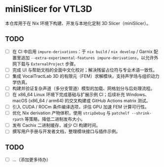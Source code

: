 # miniSlicer for VTL3D

本仓库用于在 Nix 环境下构建、开发与本地化定制 3D Slicer（miniSlicer）。

## TODO

- [ ] 在 CI 中启用 `impure-derivations`：于 `nix build` / `nix develop` / Garnix 配置里追加 `--extra-experimental-features impure-derivations`，以允许外网下载与 `ExternalProject` 步骤。
- [ ] 完成 UI 与帮助文档的全面中文化校对；解决残留占位符与专业术语一致性。
- [ ] 集成 VocalTractLab 3D 的有限元（FEM）求解模块，支持声学场与组织动力学仿真。
- [ ] 构建并验证复杂声道（多分支管道）模型的加载、网格划分与后处理流程。
- [ ] 在 x86_64 Linux 环境下完成基础与扩展示例 CI；后续补充 Windows、macOS (x86_64 / arm64) 的交叉构建或 GitHub Actions matrix 测试。
- [ ] 引入 CUDA / ROCm 条件编译选项，评估 GPU 加速 FEM 计算可行性。
- [ ] 优化 Nix derivation 产物体积，使用 `stripDebug` 与 `patchelf --shrink-rpath` 等策略，降低二进制发布大小。
- [ ] 发布 Cachix 二进制缓存，减少 CI 构建时间。
- [ ] 撰写用户手册与开发者文档，整理模块接口与插件示例。

## TODO

- [ ] …（添加更多待办） 